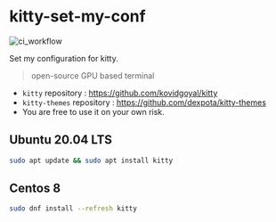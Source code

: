 # kitty-set-my-conf

![ci_workflow](https://github.com/edijon/kitty-set-my-conf/actions/workflows/main.yml/badge.svg)

Set my configuration for kitty.
> open-source GPU based terminal

- `kitty` repository : https://github.com/kovidgoyal/kitty
- `kitty-themes` repository : https://github.com/dexpota/kitty-themes
- You are free to use it on your own risk.


## Ubuntu 20.04 LTS

```bash
sudo apt update && sudo apt install kitty
```

## Centos 8

```bash
sudo dnf install --refresh kitty
```

